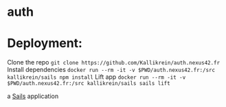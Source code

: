 # auth

# Deployment:
Clone the repo
```git clone https://github.com/Kallikrein/auth.nexus42.fr```
Install dependencies
```docker run --rm -it -v $PWD/auth.nexus42.fr:/src kallikrein/sails npm install```
Lift app
```docker run --rm -it -v $PWD/auth.nexus42.fr:/src kallikrein/sails sails lift```

a [Sails](http://sailsjs.org) application
